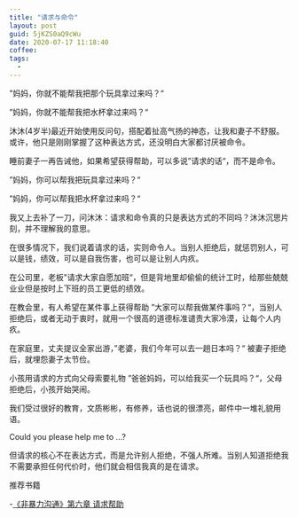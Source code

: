```yaml
---
title: "请求与命令"
layout: post
guid: 5jKZS0aQ9cWu
date: 2020-07-17 11:18:40
coffee:
tags:
  -
---
```


"妈妈，你就不能帮我把那个玩具拿过来吗？“

”妈妈，你就不能帮我把水杯拿过来吗？“

沐沐(4岁半)最近开始使用反问句，搭配着扯高气扬的神态，让我和妻子不舒服。或许，他只是刚刚掌握了这种表达方式，还没明白大家都讨厌被命令。

睡前妻子一再告诫他，如果希望获得帮助，可以多说”请求的话“，而不是命令。

”妈妈，你可以帮我把玩具拿过来吗？“

”妈妈，你可以帮我把水杯拿过来吗？“

我又上去补了一刀，问沐沐：请求和命令真的只是表达方式的不同吗？沐沐沉思片刻，并不理解我的意思。

在很多情况下，我们说着请求的话，实则命令人。当别人拒绝后，就惩罚别人，可以是钱，绩效，可以是自我伤害，也可以是让别人内疚。

在公司里，老板"请求大家自愿加班“，但是背地里却偷偷的统计工时，给那些兢兢业业但是按时上下班的员工更低的绩效。

在教会里，有人希望在某件事上获得帮助 ”大家可以帮我做某件事吗？“，当别人拒绝后，或者无动于衷时，就用一个很高的道德标准谴责大家冷漠，让每个人内疚。

在家庭里，丈夫提议全家出游，”老婆，我们今年可以去一趟日本吗？“ 被妻子拒绝后，就埋怨妻子太节俭。

小孩用请求的方式向父母索要礼物 ”爸爸妈妈，可以给我买一个玩具吗？“，父母拒绝后，小孩开始哭闹。

我们受过很好的教育，文质彬彬，有修养，话也说的很漂亮，邮件中一堆礼貌用语。

Could you please help me to ...?

但请求的核心不在表达方式，而是允许别人拒绝，不强人所难。当别人知道拒绝我不需要承担任何代价时，他们就会相信我真的是在请求。


推荐书籍

-[《非暴力沟通》第六章 请求帮助](https://book.douban.com/subject/3533221/)



